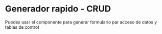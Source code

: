 # Generador rapido - CRUD 


Puedes usar el componente para generar formulario par acceso de datos y tablas de control